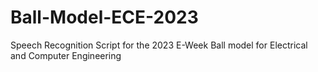 # Ball-Model-ECE-2023
Speech Recognition Script for the 2023 E-Week Ball model for Electrical and Computer Engineering
